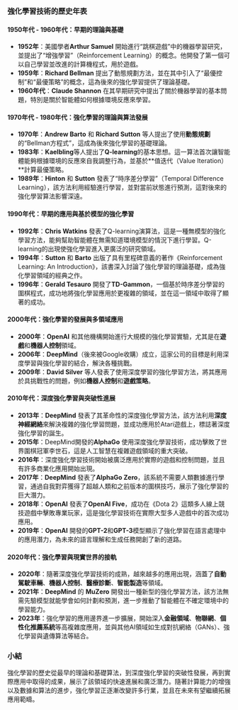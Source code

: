 ### 強化學習技術的歷史年表

#### 1950年代 - 1960年代：早期的理論與基礎

- **1952年**：美國學者**Arthur Samuel** 開始進行“跳棋遊戲”中的機器學習研究，並提出了“增強學習”（Reinforcement Learning）的概念。他開發了第一個可以自己學習並改進的計算機程式，用於遊戲。
- **1959年**：**Richard Bellman** 提出了動態規劃方法，並在其中引入了“最優控制”和“最優策略”的概念，這為後來的強化學習提供了理論基礎。
- **1960年代**：**Claude Shannon** 在其早期研究中提出了關於機器學習的基本問題，特別是關於智能體如何根據環境反應來學習。

#### 1970年代 - 1980年代：強化學習的理論與算法發展

- **1970年**：**Andrew Barto** 和 **Richard Sutton** 等人提出了使用**動態規劃**的“Bellman方程式”，這成為後來強化學習的基礎理論。
- **1983年**：**Kaelbling**等人提出了**Q-learning**的基本思想。這一算法首次讓智能體能夠根據環境的反應來自我調整行為，並基於**值迭代（Value Iteration）**計算最優策略。
- **1989年**：**Hinton** 和 **Sutton** 發表了“時序差分學習”（Temporal Difference Learning），該方法利用經驗進行學習，並對當前狀態進行預測，這對後來的強化學習算法影響深遠。
  
#### 1990年代：早期的應用與基於模型的強化學習

- **1992年**：**Chris Watkins** 發表了Q-learning演算法，這是一種無模型的強化學習方法，能夠幫助智能體在無需知道環境模型的情況下進行學習。Q-learning的出現使強化學習進入更廣泛的研究領域。
- **1994年**：**Sutton** 和 **Barto** 出版了具有里程碑意義的著作《Reinforcement Learning: An Introduction》，該書深入討論了強化學習的理論基礎，成為強化學習領域的經典之作。
- **1996年**：**Gerald Tesauro** 開發了**TD-Gammon**，一個基於時序差分學習的圍棋程式，成功地將強化學習應用於更複雜的領域，並在這一領域中取得了顯著的成功。

#### 2000年代：強化學習的發展與多領域應用

- **2000年**：**OpenAI** 和其他機構開始進行大規模的強化學習實驗，尤其是在**遊戲**和**機器人控制**領域。
- **2006年**：**DeepMind**（後來被Google收購）成立，這家公司的目標是利用深度學習與強化學習的結合，解決各種挑戰。
- **2009年**：**David Silver** 等人發表了使用深度學習的強化學習方法，將其應用於具挑戰性的問題，例如**機器人控制**和**遊戲策略**。

#### 2010年代：深度強化學習與突破性進展

- **2013年**：**DeepMind** 發表了其革命性的深度強化學習方法，該方法利用**深度神經網絡**來解決複雜的強化學習問題，並成功應用於Atari遊戲上，標誌著深度強化學習的誕生。
- **2015年**：DeepMind開發的**AlphaGo** 使用深度強化學習技術，成功擊敗了世界圍棋冠軍李世石，這是人工智慧在複雜遊戲領域的重大突破。
- **2016年**：深度強化學習技術開始被廣泛應用於實際的遊戲和控制問題，並且有許多商業化應用開始出現。
- **2017年**：**DeepMind** 發表了**AlphaGo Zero**，該系統不需要人類數據進行學習，通過自我對弈獲得了超越人類和之前版本的圍棋技巧，展示了強化學習的巨大潛力。
- **2018年**：**OpenAI** 發表了**OpenAI Five**，成功在《Dota 2》這類多人線上競技遊戲中擊敗專業玩家，這是強化學習技術在實際大型多人遊戲中的首次成功應用。
- **2019年**：**OpenAI** 開發的**GPT-2**和**GPT-3**模型顯示了強化學習在語言處理中的應用潛力，為未來的語言理解和生成任務開創了新的道路。

#### 2020年代：強化學習與現實世界的接軌

- **2020年**：隨著深度強化學習技術的成熟，越來越多的應用出現，涵蓋了**自動駕駛車輛**、**機器人控制**、**醫療診斷**、**智能製造**等領域。
- **2021年**：**DeepMind** 的 **MuZero** 開發出一種新型的強化學習方法，該方法無需先驗模型就能學會如何計劃和預測，進一步推動了智能體在不確定環境中的學習能力。
- **2023年**：強化學習的應用邊界進一步擴展，開始深入**金融領域**、**物聯網**、**個性化推薦系統**等高複雜度應用，並與其他AI領域如生成對抗網絡（GANs）、強化學習與遺傳算法等結合。

### 小結

強化學習的歷史從最早的理論和基礎算法，到深度強化學習的突破性發展，再到實際應用中取得的成果，展示了該領域的快速進展和廣泛潛力。隨著計算能力的增強以及數據和算法的進步，強化學習正逐漸改變許多行業，並且在未來有望繼續拓展應用範疇。